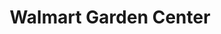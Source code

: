 ---
title: "Walmart Garden Center"
url: /phoenix/walmart-garden-center-west-lower-buckeye-road/
shop: Garten-Center
---